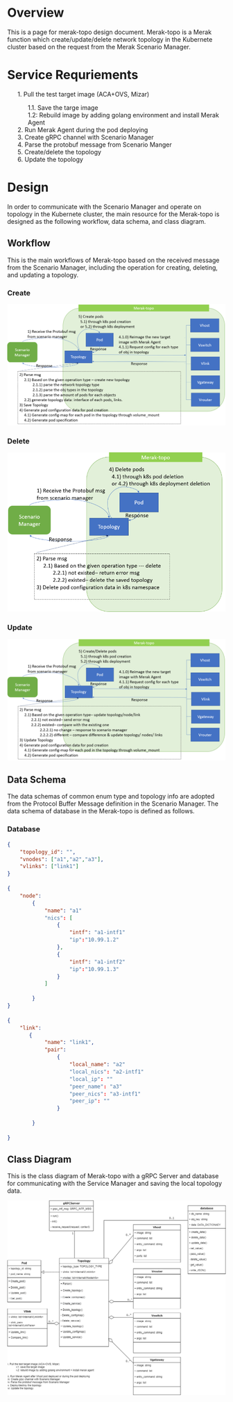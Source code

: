 # Overview
This is a page for merak-topo design document.
Merak-topo is a Merak function which create/update/delete network topology in the Kubernete cluster based on the request from the Merak Scenario Manager.

# Service Requriements
<ol>
1. Pull the test target image (ACA+OVS, Mizar)
<ol>
    1.1. Save the targe image <br>
    1.2: Rebuild image by adding golang environment and install Merak Agent <br>
</ol>
2. Run Merak Agent during the pod deploying <br>
3. Create gRPC channel with Scenario Manager <br>
4. Parse the protobuf message from Scenario Manger <br>
5. Create/delete the topology <br>
6. Update the topology <br>
</ol>

# Design
In order to communicate with the Scenario Manager and operate on topology in the Kubernete cluster, the main resource for the Merak-topo is designed as the following workflow, data schema, and class diagram.

## Workflow
This is the main workflows of Merak-topo based on the received message from the Scenario Manager, including the operation for creating, deleting, and updating a topology.
### Create 
![merak-topo create topology workflow](../images/merak-topo_create_topology_workflow.png)


### Delete 
![merak-topo delete topology workflow](../images/merak-topo_delete_topology_workflow.png)


### Update 
![merak-topo update topology workflow](../images/merak-topo_update_topology_workflow.PNG)


## Data Schema
The data schemas of common enum type and topology info are adopted from the Protocol Buffer Message definition in the Scenario Manager. The data schema of database in the Merak-topo is defined as follows.

<!-- ### Common enum type

![merak-topo data schema of the common enum type](../images/merak-topo_data_schema_enum_type.png)

### Topology Info

![merak-topo data schema of the topology info](../images/merak-topo_data_schema_topology_info.png) -->

### Database 

```JSON
{ 
    "topology_id": "",
    "vnodes": ["a1","a2","a3"],
    "vlinks": ["link1"]
}

{
    "node": 
        {
            "name": "a1"
            "nics": [
                {
                    "intf": "a1-intf1"
                    "ip":"10.99.1.2"
                },
                {
                    "intf": "a1-intf2"
                    "ip":"10.99.1.3"
                }
            ]          
          
        }
}

{
    "link": 
       {
            "name": "link1",
            "pair":
                {
                    "local_name": "a2"
                    "local_nics": "a2-intf1"
                    "local_ip": ""
                    "peer_name": "a3"
                    "peer_nics": "a3-intf1"
                    "peer_ip": ""
                }            
            
        }

}

```
<!-- ![merak-topo data schema of the gRPC and database info](../images/merak-topo_data_schema_grpc_db.png) -->

## Class Diagram
This is the class diagram of Merak-topo with a gRPC Server and database for communicating with the Service Manager and saving the local topology data.

![merak-topo class diagram](../images/merak-topo_class_diagram.png)